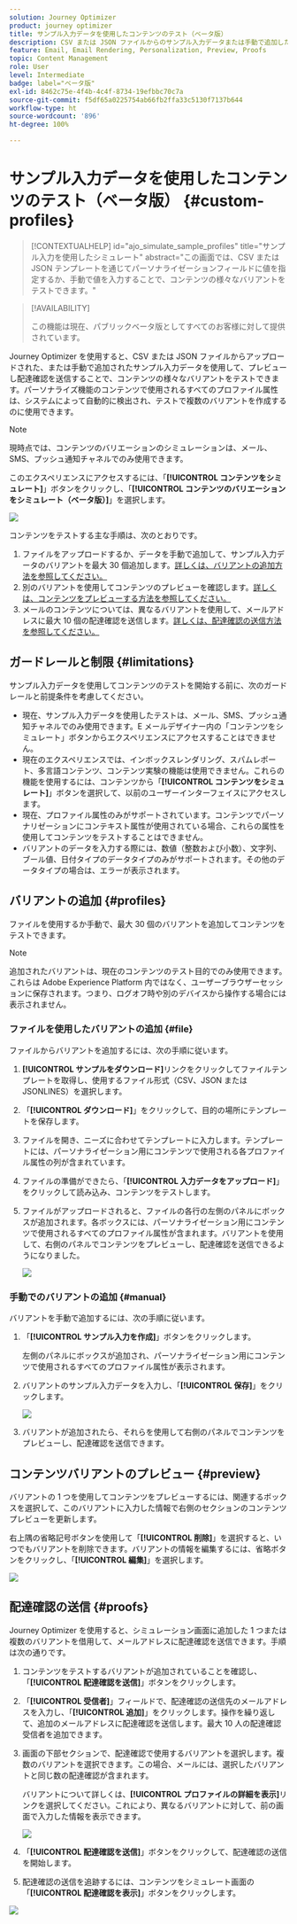 ```yaml
---
solution: Journey Optimizer
product: journey optimizer
title: サンプル入力データを使用したコンテンツのテスト（ベータ版）
description: CSV または JSON ファイルからのサンプル入力データまたは手動で追加したサンプル入力データを使用して、コンテンツをプレビューし、メールの配達確認を送信する方法について説明します。
feature: Email, Email Rendering, Personalization, Preview, Proofs
topic: Content Management
role: User
level: Intermediate
badge: label="ベータ版"
exl-id: 8462c75e-4f4b-4c4f-8734-19efbbc70c7a
source-git-commit: f5df65a0225754ab66fb2ffa33c5130f7137b644
workflow-type: ht
source-wordcount: '896'
ht-degree: 100%

---
```


# サンプル入力データを使用したコンテンツのテスト（ベータ版） {#custom-profiles}

>[!CONTEXTUALHELP]
>id="ajo_simulate_sample_profiles"
>title="サンプル入力を使用したシミュレート"
>abstract="この画面では、CSV または JSON テンプレートを通じてパーソナライゼーションフィールドに値を指定するか、手動で値を入力することで、コンテンツの様々なバリアントをテストできます。"

>[!AVAILABILITY]
>
>この機能は現在、パブリックベータ版としてすべてのお客様に対して提供されています。

Journey Optimizer を使用すると、CSV または JSON ファイルからアップロードされた、または手動で追加されたサンプル入力データを使用して、プレビューし配達確認を送信することで、コンテンツの様々なバリアントをテストできます。パーソナライズ機能のコンテンツで使用されるすべてのプロファイル属性は、システムによって自動的に検出され、テストで複数のバリアントを作成するのに使用できます。

>[!NOTE]
>
>現時点では、コンテンツのバリエーションのシミュレーションは、メール、SMS、プッシュ通知チャネルでのみ使用できます。

このエクスペリエンスにアクセスするには、「**[!UICONTROL コンテンツをシミュレート]**」ボタンをクリックし、「**[!UICONTROL コンテンツのバリエーションをシミュレート（ベータ版）]**」を選択します。

![](assets/simulate-sample.png)

コンテンツをテストする主な手順は、次のとおりです。

1. ファイルをアップロードするか、データを手動で追加して、サンプル入力データのバリアントを最大 30 個追加します。[詳しくは、バリアントの追加方法を参照してください。](#profiles)
1. 別のバリアントを使用してコンテンツのプレビューを確認します。[詳しくは、コンテンツをプレビューする方法を参照してください。](#preview)
1. メールのコンテンツについては、異なるバリアントを使用して、メールアドレスに最大 10 個の配達確認を送信します。[詳しくは、配達確認の送信方法を参照してください。](#proofs)


## ガードレールと制限 {#limitations}

サンプル入力データを使用してコンテンツのテストを開始する前に、次のガードレールと前提条件を考慮してください。

* 現在、サンプル入力データを使用したテストは、メール、SMS、プッシュ通知チャネルでのみ使用できます。E メールデザイナー内の「コンテンツをシミュレート」ボタンからエクスペリエンスにアクセスすることはできません。
* 現在のエクスペリエンスでは、インボックスレンダリング、スパムレポート、多言語コンテンツ、コンテンツ実験の機能は使用できません。これらの機能を使用するには、コンテンツから「**[!UICONTROL コンテンツをシミュレート]**」ボタンを選択して、以前のユーザーインターフェイスにアクセスします。
* 現在、プロファイル属性のみがサポートされています。コンテンツでパーソナリゼーションにコンテキスト属性が使用されている場合、これらの属性を使用してコンテンツをテストすることはできません。
* バリアントのデータを入力する際には、数値（整数および小数）、文字列、ブール値、日付タイプのデータタイプのみがサポートされます。その他のデータタイプの場合は、エラーが表示されます。

## バリアントの追加 {#profiles}

ファイルを使用するか手動で、最大 30 個のバリアントを追加してコンテンツをテストできます。

>[!NOTE]
>
>追加されたバリアントは、現在のコンテンツのテスト目的でのみ使用できます。これらは Adobe Experience Platform 内ではなく、ユーザーブラウザーセッションに保存されます。つまり、ログオフ時や別のデバイスから操作する場合には表示されません。

### ファイルを使用したバリアントの追加 {#file}

ファイルからバリアントを追加するには、次の手順に従います。

1. **[!UICONTROL サンプルをダウンロード]**&#x200B;リンクをクリックしてファイルテンプレートを取得し、使用するファイル形式（CSV、JSON または JSONLINES）を選択します。

1. 「**[!UICONTROL ダウンロード]**」をクリックして、目的の場所にテンプレートを保存します。

1. ファイルを開き、ニーズに合わせてテンプレートに入力します。テンプレートには、パーソナライゼーション用にコンテンツで使用される各プロファイル属性の列が含まれています。

1. ファイルの準備ができたら、「**[!UICONTROL 入力データをアップロード]**」をクリックして読み込み、コンテンツをテストします。

1. ファイルがアップロードされると、ファイルの各行の左側のパネルにボックスが追加されます。各ボックスには、パーソナライゼーション用にコンテンツで使用されるすべてのプロファイル属性が含まれます。バリアントを使用して、右側のパネルでコンテンツをプレビューし、配達確認を送信できるようになりました。

   ![](assets/simulate-custom-variants.png)

### 手動でのバリアントの追加 {#manual}

バリアントを手動で追加するには、次の手順に従います。

1. 「**[!UICONTROL サンプル入力を作成]**」ボタンをクリックします。

   左側のパネルにボックスが追加され、パーソナライゼーション用にコンテンツで使用されるすべてのプロファイル属性が表示されます。

1. バリアントのサンプル入力データを入力し、「**[!UICONTROL 保存]**」をクリックします。

   ![](assets/simulate-custom-add.png)

1. バリアントが追加されたら、それらを使用して右側のパネルでコンテンツをプレビューし、配達確認を送信できます。

## コンテンツバリアントのプレビュー {#preview}

バリアントの 1 つを使用してコンテンツをプレビューするには、関連するボックスを選択して、このバリアントに入力した情報で右側のセクションのコンテンツプレビューを更新します。

右上隅の省略記号ボタンを使用して「**[!UICONTROL 削除]**」を選択すると、いつでもバリアントを削除できます。バリアントの情報を編集するには、省略ボタンをクリックし、「**[!UICONTROL 編集]**」を選択します。

![](assets/simulate-custom-boxes.png)

## 配達確認の送信 {#proofs}

Journey Optimizer を使用すると、シミュレーション画面に追加した 1 つまたは複数のバリアントを借用して、メールアドレスに配達確認を送信できます。手順は次の通りです。

1. コンテンツをテストするバリアントが追加されていることを確認し、「**[!UICONTROL 配達確認を送信]**」ボタンをクリックします。

1. 「**[!UICONTROL 受信者]**」フィールドで、配達確認の送信先のメールアドレスを入力し、「**[!UICONTROL 追加]**」をクリックします。操作を繰り返して、追加のメールアドレスに配達確認を送信します。最大 10 人の配達確認受信者を追加できます。

1. 画面の下部セクションで、配達確認で使用するバリアントを選択します。複数のバリアントを選択できます。この場合、メールには、選択したバリアントと同じ数の配達確認が含まれます。

   バリアントについて詳しくは、**[!UICONTROL プロファイルの詳細を表示]**&#x200B;リンクを選択してください。これにより、異なるバリアントに対して、前の画面で入力した情報を表示できます。

   ![](assets/simulate-custom-proofs.png)

1. 「**[!UICONTROL 配達確認を送信]**」ボタンをクリックして、配達確認の送信を開始します。

1. 配達確認の送信を追跡するには、コンテンツをシミュレート画面の「**[!UICONTROL 配達確認を表示]**」ボタンをクリックします。

![](assets/simulate-custom-sent-proofs.png)
